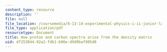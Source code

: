 ```yaml
---
content_type: resource
description: ''
file: null
file_location: /coursemedia/8-13-14-experimental-physics-i-ii-junior-lab-fall-2016-spring-2017/df25384492a2fdb1b96ed9d9baf905d0_MIT8_13-14F16-S17_spectra.pdf
file_type: application/pdf
resourcetype: Document
title: How proton and carbon spectra arise from the density matrix
uid: df253844-92a2-fdb1-b96e-d9d9baf905d0
---
```

